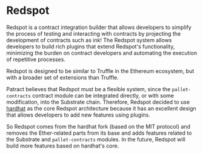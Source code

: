 # Redspot

Redspot is a contract integration builder that allows developers to simplify the process of testing and interacting with contracts by projecting the development of contracts such as ink! The Redspot system allows developers to build rich plugins that extend Redspot's functionality, minimizing the burden on contract developers and automating the execution of repetitive processes.

Redspot is designed to be similar to Truffle in the Ethereum ecosystem, but with a broader set of extensions than Truffle.

Patract believes that Redspot must be a flexible system, since the `pallet-contracts` contract module can be integrated directly, or with some modification, into the Substrate chain. Therefore, Redspot decided to use [hardhat](https://github.com/nomiclabs/hardhat) as the core Redspot architecture because it has an excellent design that allows developers to add new features using plugins.

So Redspot comes from the hardhat fork (based on the MIT protocol) and removes the Ether-related parts from its base and adds features related to the Substrate and `pallet-contracts` modules. In the future, Redspot will build more features based on hardhat's core.